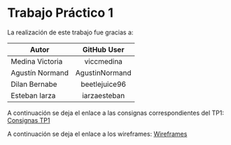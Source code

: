 # Trabajo Práctico 1



La realización de este trabajo fue gracias a:

| Autor        		| GitHub User    |
| ----------------- |:-------------: | 
| Medina Victoria  	| viccmedina 	 |
| Agustín Normand  	| AgustinNormand |
| Dilan Bernabe 	| beetlejuice96  |
| Esteban Iarza 	| iarzaesteban   |



A continuación se deja el enlace a las consignas correspondientes del TP1:
[Consignas TP1](https://docs.google.com/document/d/1VrfnM4Y3SEI6mRzhHPFB5J6iNNBuAtfUC63XcxfERvM/edit)


A continuación se deja el enlace a los wireframes:
[Wireframes](https://www.figma.com/file/BadcjPTMxz8lQJvso2MHXh/Institucional?node-id=0%3A1)

